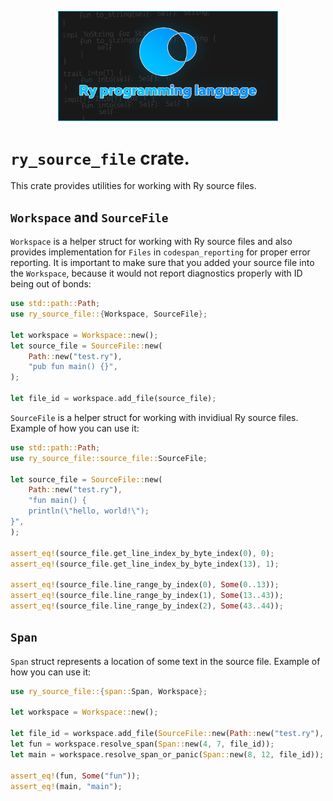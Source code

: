 <p align="center">
    <img width="70%" src="../../additional/icon/banner.png">
</p>

# `ry_source_file` crate.

This crate provides utilities for working with Ry source files.

## `Workspace` and `SourceFile`

`Workspace` is a helper struct for working with Ry source files and also provides implementation for `Files` in `codespan_reporting` for proper error reporting. It is important to make sure that you added your source file into the `Workspace`, because it would not report diagnostics properly with ID being out of bonds:

```rs
use std::path::Path;
use ry_source_file::{Workspace, SourceFile};

let workspace = Workspace::new();
let source_file = SourceFile::new(
    Path::new("test.ry"),
    "pub fun main() {}",
);

let file_id = workspace.add_file(source_file);
```

`SourceFile` is a helper struct for working with invidiual Ry source files. Example of how you can use it:

```rs
use std::path::Path;
use ry_source_file::source_file::SourceFile;

let source_file = SourceFile::new(
    Path::new("test.ry"),
    "fun main() {
    println(\"hello, world!\");
}",
);

assert_eq!(source_file.get_line_index_by_byte_index(0), 0);
assert_eq!(source_file.get_line_index_by_byte_index(13), 1);

assert_eq!(source_file.line_range_by_index(0), Some(0..13));
assert_eq!(source_file.line_range_by_index(1), Some(13..43));
assert_eq!(source_file.line_range_by_index(2), Some(43..44));
```

## `Span`

`Span` struct represents a location of some text in the source file. Example of how you can use it:

```rs
use ry_source_file::{span::Span, Workspace};

let workspace = Workspace::new();

let file_id = workspace.add_file(SourceFile::new(Path::new("test.ry"), "pub fun main() {}"));
let fun = workspace.resolve_span(Span::new(4, 7, file_id));
let main = workspace.resolve_span_or_panic(Span::new(8, 12, file_id)); // doesn't return option type

assert_eq!(fun, Some("fun"));
assert_eq!(main, "main");
```
